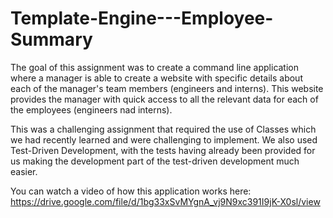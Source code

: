 # Template-Engine---Employee-Summary

The goal of this assignment was to create a command line application where a manager is able to create a website with specific details about each of the manager's team members (engineers and  interns). This website provides the manager with quick access to all the relevant data for each of the employees (engineers nad interns).

This was a challenging assignment that required the use of Classes which we had recently learned and were challenging to implement. We also used Test-Driven Development, with the tests having already been provided for us making the development part of the test-driven development much easier.

You can watch a video of how this application works here: https://drive.google.com/file/d/1bg33xSvMYgnA_vj9N9xc391I9jK-X0sl/view
